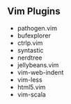 ## Vim Plugins
* pathogen.vim
* bufexplorer
* ctrlp.vim
* syntastic
* nerdtree
* jellybeans.vim
* vim-web-indent
* vim-less
* html5.vim
* vim-scala
